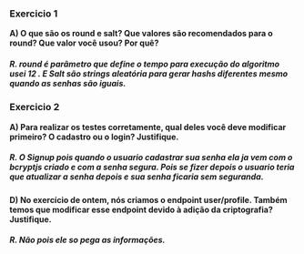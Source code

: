### Exercicio 1

**A) O que são os round e salt? Que valores são recomendados para o round? Que valor você usou? Por quê?**

##### R. round é parâmetro que define o tempo para execução do algoritmo usei 12 . E Salt são strings aleatória para gerar hashs diferentes mesmo quando as senhas são iguais.

### Exercicio 2

**A) Para realizar os testes corretamente, qual deles você deve modificar primeiro? O cadastro ou o login? Justifique.**

##### R. O Signup pois quando o usuario cadastrar sua senha ela ja vem com o bcryptjs criado e com a senha segura. Pois se fizer depois o usuario teria que atualizar a senha depois e sua senha ficaria sem seguranda.

**D) No exercício de ontem, nós criamos o endpoint user/profile. Também temos que modificar esse endpoint devido à adição da criptografia? Justifique.**

##### R. Não pois ele so pega as informações.